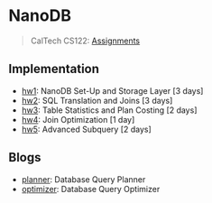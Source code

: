 # NanoDB

> CalTech CS122: [Assignments](http://courses.cms.caltech.edu/cs122/assignments/)

## Implementation

* [hw1](./doc/lab1.md): NanoDB Set-Up and Storage Layer [3 days]
* [hw2](./doc/lab2.md): SQL Translation and Joins [3 days]
* [hw3](./doc/lab3.md): Table Statistics and Plan Costing [2 days]
* [hw4](./doc/lab4.md): Join Optimization [1 day]
* [hw5](./doc/lab5.md): Advanced Subquery [2 days]

## Blogs

* [planner](https://telegra.ph/planner-11-28): Database Query Planner
* [optimizer](https://telegra.ph/optimizer-11-30): Database Query Optimizer

